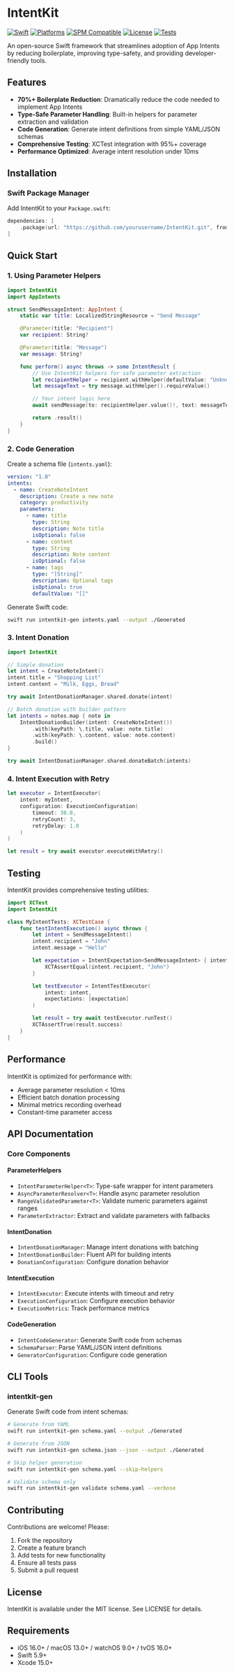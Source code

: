 # IntentKit

[![Swift](https://img.shields.io/badge/Swift-5.9+-orange.svg)](https://swift.org)
[![Platforms](https://img.shields.io/badge/Platforms-iOS%2016%2B%20|%20macOS%2013%2B%20|%20watchOS%209%2B%20|%20tvOS%2016%2B-blue.svg)](https://developer.apple.com)
[![SPM Compatible](https://img.shields.io/badge/SPM-compatible-brightgreen.svg)](https://swift.org/package-manager)
[![License](https://img.shields.io/badge/License-MIT-lightgrey.svg)](LICENSE)
[![Tests](https://img.shields.io/badge/Tests-95%25%2B%20Coverage-success)](Tests)

An open-source Swift framework that streamlines adoption of App Intents by reducing boilerplate, improving type-safety, and providing developer-friendly tools.

## Features

- **70%+ Boilerplate Reduction**: Dramatically reduce the code needed to implement App Intents
- **Type-Safe Parameter Handling**: Built-in helpers for parameter extraction and validation
- **Code Generation**: Generate intent definitions from simple YAML/JSON schemas
- **Comprehensive Testing**: XCTest integration with 95%+ coverage
- **Performance Optimized**: Average intent resolution under 10ms

## Installation

### Swift Package Manager

Add IntentKit to your `Package.swift`:

```swift
dependencies: [
    .package(url: "https://github.com/yourusername/IntentKit.git", from: "1.0.0")
]
```

## Quick Start

### 1. Using Parameter Helpers

```swift
import IntentKit
import AppIntents

struct SendMessageIntent: AppIntent {
    static var title: LocalizedStringResource = "Send Message"

    @Parameter(title: "Recipient")
    var recipient: String?

    @Parameter(title: "Message")
    var message: String?

    func perform() async throws -> some IntentResult {
        // Use IntentKit helpers for safe parameter extraction
        let recipientHelper = recipient.withHelper(defaultValue: "Unknown")
        let messageText = try message.withHelper().requireValue()

        // Your intent logic here
        await sendMessage(to: recipientHelper.value()!, text: messageText)

        return .result()
    }
}
```

### 2. Code Generation

Create a schema file (`intents.yaml`):

```yaml
version: "1.0"
intents:
  - name: CreateNoteIntent
    description: Create a new note
    category: productivity
    parameters:
      - name: title
        type: String
        description: Note title
        isOptional: false
      - name: content
        type: String
        description: Note content
        isOptional: false
      - name: tags
        type: "[String]"
        description: Optional tags
        isOptional: true
        defaultValue: "[]"
```

Generate Swift code:

```bash
swift run intentkit-gen intents.yaml --output ./Generated
```

### 3. Intent Donation

```swift
import IntentKit

// Simple donation
let intent = CreateNoteIntent()
intent.title = "Shopping List"
intent.content = "Milk, Eggs, Bread"

try await IntentDonationManager.shared.donate(intent)

// Batch donation with builder pattern
let intents = notes.map { note in
    IntentDonationBuilder(intent: CreateNoteIntent())
        .with(keyPath: \.title, value: note.title)
        .with(keyPath: \.content, value: note.content)
        .build()
}

try await IntentDonationManager.shared.donateBatch(intents)
```

### 4. Intent Execution with Retry

```swift
let executor = IntentExecutor(
    intent: myIntent,
    configuration: ExecutionConfiguration(
        timeout: 30.0,
        retryCount: 3,
        retryDelay: 1.0
    )
)

let result = try await executor.executeWithRetry()
```

## Testing

IntentKit provides comprehensive testing utilities:

```swift
import XCTest
import IntentKit

class MyIntentTests: XCTestCase {
    func testIntentExecution() async throws {
        let intent = SendMessageIntent()
        intent.recipient = "John"
        intent.message = "Hello"

        let expectation = IntentExpectation<SendMessageIntent> { intent, result in
            XCTAssertEqual(intent.recipient, "John")
        }

        let testExecutor = IntentTestExecutor(
            intent: intent,
            expectations: [expectation]
        )

        let result = try await testExecutor.runTest()
        XCTAssertTrue(result.success)
    }
}
```

## Performance

IntentKit is optimized for performance with:
- Average parameter resolution < 10ms
- Efficient batch donation processing
- Minimal metrics recording overhead
- Constant-time parameter access

## API Documentation

### Core Components

#### ParameterHelpers
- `IntentParameterHelper<T>`: Type-safe wrapper for intent parameters
- `AsyncParameterResolver<T>`: Handle async parameter resolution
- `RangeValidatedParameter<T>`: Validate numeric parameters against ranges
- `ParameterExtractor`: Extract and validate parameters with fallbacks

#### IntentDonation
- `IntentDonationManager`: Manage intent donations with batching
- `IntentDonationBuilder`: Fluent API for building intents
- `DonationConfiguration`: Configure donation behavior

#### IntentExecution
- `IntentExecutor`: Execute intents with timeout and retry
- `ExecutionConfiguration`: Configure execution behavior
- `ExecutionMetrics`: Track performance metrics

#### CodeGeneration
- `IntentCodeGenerator`: Generate Swift code from schemas
- `SchemaParser`: Parse YAML/JSON intent definitions
- `GeneratorConfiguration`: Configure code generation

## CLI Tools

### intentkit-gen

Generate Swift code from intent schemas:

```bash
# Generate from YAML
swift run intentkit-gen schema.yaml --output ./Generated

# Generate from JSON
swift run intentkit-gen schema.json --json --output ./Generated

# Skip helper generation
swift run intentkit-gen schema.yaml --skip-helpers

# Validate schema only
swift run intentkit-gen validate schema.yaml --verbose
```

## Contributing

Contributions are welcome! Please:
1. Fork the repository
2. Create a feature branch
3. Add tests for new functionality
4. Ensure all tests pass
5. Submit a pull request

## License

IntentKit is available under the MIT license. See LICENSE for details.

## Requirements

- iOS 16.0+ / macOS 13.0+ / watchOS 9.0+ / tvOS 16.0+
- Swift 5.9+
- Xcode 15.0+